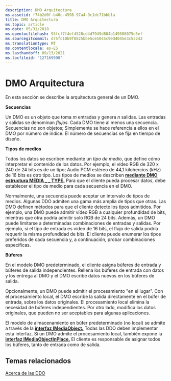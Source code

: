 ```yaml
---
description: DMO Arquitectura
ms.assetid: f74b2d0f-b40c-4598-97a4-9c1dc71bbb1a
title: DMO Arquitectura
ms.topic: article
ms.date: 05/31/2018
ms.openlocfilehash: 93fcf7f4ef4528cd4d7949d804b149588075d5ef
ms.sourcegitcommit: d75fc10b9f0825bbe5ce5045c90d4045e3c53243
ms.translationtype: MT
ms.contentlocale: es-ES
ms.lasthandoff: 09/13/2021
ms.locfileid: "127169998"
---
```

# <a name="dmo-architecture"></a>DMO Arquitectura

En esta sección se describe la arquitectura general de un DMO.

**Secuencias**

Un DMO es un objeto que toma *m* entradas y genera *n* salidas. Las entradas y salidas se denominan *flujos*. Cada DMO tiene al menos una secuencia. Secuencias no son objetos; Simplemente se hace referencia a ellos en el DMO por número de índice. El número de secuencias se fija en tiempo de diseño.

**Tipos de medios**

Todos los datos se escriben mediante un *tipo de medio*, que define cómo interpretar el contenido de los datos. Por ejemplo, el vídeo RGB de 320 x 240 de 24 bits es de un tipo; Audio PCM estéreo de 44,1 kilohercios (kHz) de 16 bits es otro tipo. Los tipos de medios se describen [**mediante DMO estructura MEDIA \_ \_ TYPE.**](/previous-versions/windows/desktop/api/mediaobj/ns-mediaobj-dmo_media_type) Para que el cliente pueda procesar datos, debe establecer el tipo de medio para cada secuencia en el DMO.

Normalmente, una secuencia puede aceptar un intervalo de tipos de medios. Algunas DDO admiten una gama más amplia de tipos que otras. Las DMO definen métodos para que el cliente detecte los tipos admitidos. Por ejemplo, una DMO puede admitir vídeo RGB a cualquier profundidad de bits, mientras que otra podría admitir solo RGB de 24 bits. Además, un DMO puede limitarse a determinadas combinaciones de entradas y salidas. Por ejemplo, si el tipo de entrada es vídeo de 16 bits, el flujo de salida podría requerir la misma profundidad de bits. El cliente puede enumerar los tipos preferidos de cada secuencia y, a continuación, probar combinaciones específicas.

**Búferes**

En el modelo DMO predeterminado, el cliente asigna búferes de entrada y búferes de salida independientes. Rellena los búferes de entrada con datos y los entrega al DMO y el DMO escribe datos nuevos en los búferes de salida.

Opcionalmente, un DMO puede admitir el procesamiento "en el lugar". Con el procesamiento local, el DMO escribe la salida directamente en el búfer de entrada, sobre los datos originales. El procesamiento local elimina la necesidad de búferes independientes. Por otro lado, modifica los datos originales, que pueden no ser aceptables para algunas aplicaciones.

El modelo de almacenamiento en búfer predeterminado (no local) se admite a través de la [**interfaz IMediaObject.**](/previous-versions/windows/desktop/api/Mediaobj/nn-mediaobj-imediaobject) Todas las DDO deben implementar esta interfaz. Si un DMO admite el procesamiento local, también expone la [**interfaz IMediaObjectInPlace.**](/previous-versions/windows/desktop/api/mediaobj/nn-mediaobj-imediaobjectinplace) El cliente es responsable de asignar todos los búferes, tanto de entrada como de salida.

## <a name="related-topics"></a>Temas relacionados

<dl> <dt>

[Acerca de las DDO](about-dmos.md)
</dt> </dl>

 

 



